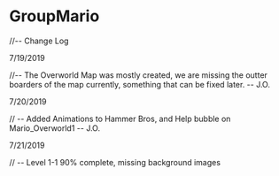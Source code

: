 # GroupMario

//-- Change Log

7/19/2019

  //-- The Overworld Map was mostly created, we are missing the outter boarders of the map currently, something that can be fixed later.                                           -- J.O.

7/20/2019

  // -- Added Animations to Hammer Bros, and Help bubble on Mario_Overworld1   -- J.O.

7/21/2019

  // -- Level 1-1 90% complete, missing background images
